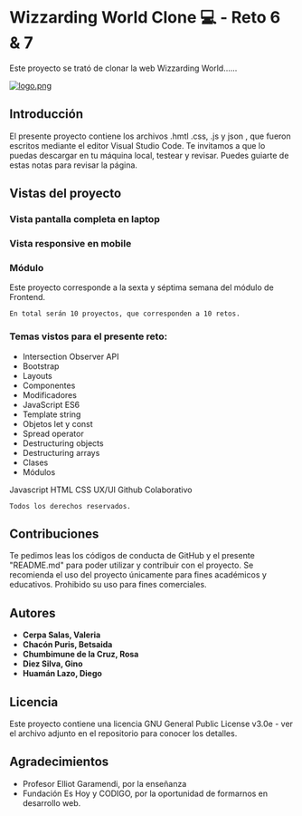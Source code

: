 # Wizzarding World Clone 💻 - Reto 6 & 7

Este proyecto se trató de clonar la web Wizzarding World......

[![logo.png](https://i.postimg.cc/LXdQ94j6/logo.png)](https://postimg.cc/mcwyVsd0)

## Introducción

El presente proyecto contiene los archivos .hmtl .css, .js y json , que fueron escritos mediante el editor Visual Studio Code.
Te invitamos a que lo puedas descargar en tu máquina local, testear y revisar. Puedes guiarte de estas notas para revisar la página.

## Vistas del proyecto

### Vista pantalla completa en laptop
   
  
### Vista responsive en mobile


### Módulo

Este proyecto corresponde a la sexta y séptima semana del módulo de Frontend.

```
En total serán 10 proyectos, que corresponden a 10 retos.
```

### Temas vistos para el presente reto:

- Intersection Observer API
- Bootstrap
- Layouts
- Componentes
- Modificadores
- JavaScript ES6
- Template string
- Objetos let y const
- Spread operator
- Destructuring objects
- Destructuring arrays
- Clases
- Módulos

Javascript 
HTML
CSS
UX/UI
Github Colaborativo

```
Todos los derechos reservados.
```

## Contribuciones

Te pedimos leas los códigos de conducta de GitHub y el presente "README.md" para poder utilizar y contribuir con el proyecto. Se recomienda el uso del proyecto únicamente para fines académicos y educativos. Prohibido su uso para fines comerciales.

## Autores

- **Cerpa Salas, Valeria**
- **Chacón Puris, Betsaida**
- **Chumbimune de la Cruz, Rosa**
- **Diez Silva, Gino**
- **Huamán Lazo, Diego**

## Licencia

Este proyecto contiene una licencia GNU General Public License v3.0e - ver el archivo adjunto en el repositorio para conocer los detalles.

## Agradecimientos

- Profesor Elliot Garamendi, por la enseñanza
- Fundación Es Hoy y CODIGO, por la oportunidad de formarnos en desarrollo web.
